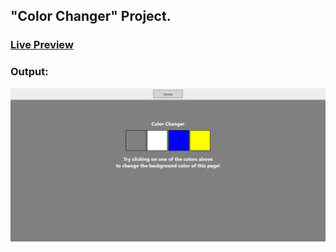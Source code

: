 ## "Color Changer" Project.
### [Live Preview](https://the-color-changer-js.netlify.app/)
### Output:
![Output](./images/output_1.jpg)
